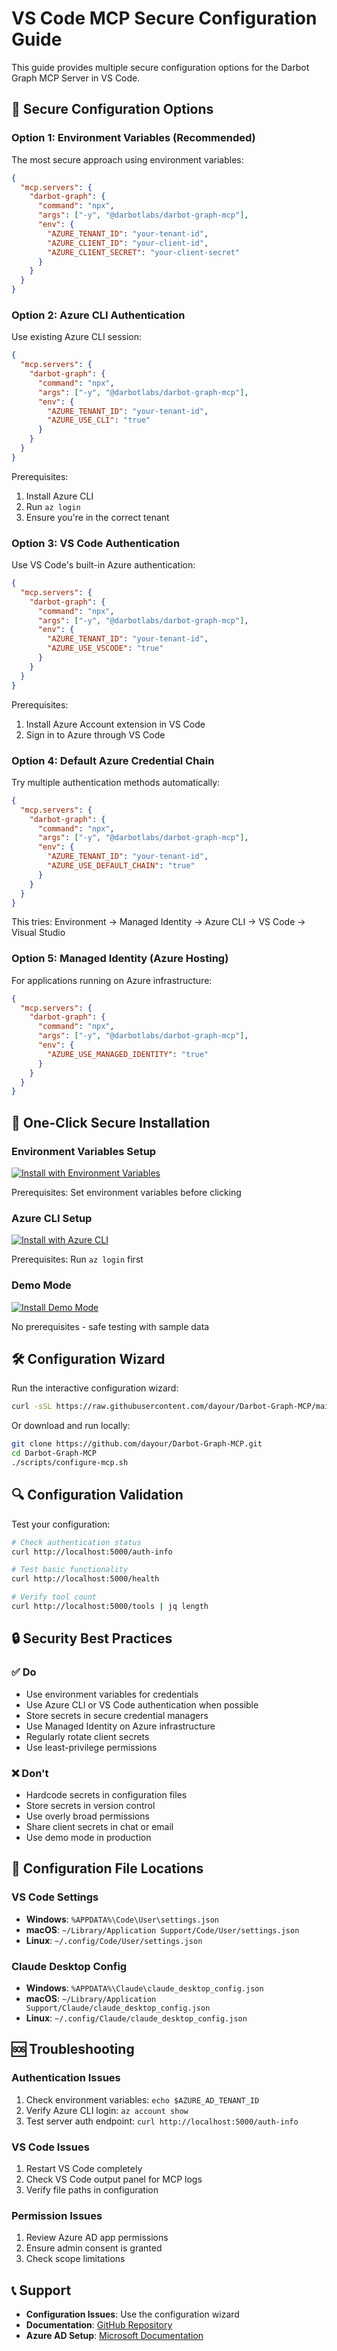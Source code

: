 # VS Code MCP Secure Configuration Guide

This guide provides multiple secure configuration options for the Darbot Graph MCP Server in VS Code.

## 🔐 Secure Configuration Options

### Option 1: Environment Variables (Recommended)

The most secure approach using environment variables:

```json
{
  "mcp.servers": {
    "darbot-graph": {
      "command": "npx",
      "args": ["-y", "@darbotlabs/darbot-graph-mcp"],
      "env": {
        "AZURE_TENANT_ID": "your-tenant-id",
        "AZURE_CLIENT_ID": "your-client-id",
        "AZURE_CLIENT_SECRET": "your-client-secret"
      }
    }
  }
}
```

### Option 2: Azure CLI Authentication

Use existing Azure CLI session:

```json
{
  "mcp.servers": {
    "darbot-graph": {
      "command": "npx",
      "args": ["-y", "@darbotlabs/darbot-graph-mcp"],
      "env": {
        "AZURE_TENANT_ID": "your-tenant-id",
        "AZURE_USE_CLI": "true"
      }
    }
  }
}
```

Prerequisites:
1. Install Azure CLI
2. Run `az login`
3. Ensure you're in the correct tenant

### Option 3: VS Code Authentication

Use VS Code's built-in Azure authentication:

```json
{
  "mcp.servers": {
    "darbot-graph": {
      "command": "npx",
      "args": ["-y", "@darbotlabs/darbot-graph-mcp"],
      "env": {
        "AZURE_TENANT_ID": "your-tenant-id",
        "AZURE_USE_VSCODE": "true"
      }
    }
  }
}
```

Prerequisites:
1. Install Azure Account extension in VS Code
2. Sign in to Azure through VS Code

### Option 4: Default Azure Credential Chain

Try multiple authentication methods automatically:

```json
{
  "mcp.servers": {
    "darbot-graph": {
      "command": "npx",
      "args": ["-y", "@darbotlabs/darbot-graph-mcp"],
      "env": {
        "AZURE_TENANT_ID": "your-tenant-id",
        "AZURE_USE_DEFAULT_CHAIN": "true"
      }
    }
  }
}
```

This tries: Environment → Managed Identity → Azure CLI → VS Code → Visual Studio

### Option 5: Managed Identity (Azure Hosting)

For applications running on Azure infrastructure:

```json
{
  "mcp.servers": {
    "darbot-graph": {
      "command": "npx",
      "args": ["-y", "@darbotlabs/darbot-graph-mcp"],
      "env": {
        "AZURE_USE_MANAGED_IDENTITY": "true"
      }
    }
  }
}
```

## 🎯 One-Click Secure Installation

### Environment Variables Setup
[![Install with Environment Variables](https://img.shields.io/badge/VS_Code-Secure_Install-green?style=flat-square&logo=visualstudiocode)](https://insiders.vscode.dev/redirect/mcp/install?name=darbot-graph&config=%7B%22type%22%3A%22stdio%22%2C%22command%22%3A%22npx%22%2C%22args%22%3A%5B%22-y%22%2C%22%40darbotlabs%2Fdarbot-graph-mcp%22%5D%2C%22env%22%3A%7B%22AZURE_TENANT_ID%22%3A%22%24%7Benv%3AAZURE_TENANT_ID%7D%22%2C%22AZURE_CLIENT_ID%22%3A%22%24%7Benv%3AAZURE_CLIENT_ID%7D%22%2C%22AZURE_CLIENT_SECRET%22%3A%22%24%7Benv%3AAZURE_CLIENT_SECRET%7D%22%7D%7D)

Prerequisites: Set environment variables before clicking

### Azure CLI Setup
[![Install with Azure CLI](https://img.shields.io/badge/VS_Code-Azure_CLI_Install-blue?style=flat-square&logo=visualstudiocode)](https://insiders.vscode.dev/redirect/mcp/install?name=darbot-graph&config=%7B%22type%22%3A%22stdio%22%2C%22command%22%3A%22npx%22%2C%22args%22%3A%5B%22-y%22%2C%22%40darbotlabs%2Fdarbot-graph-mcp%22%5D%2C%22env%22%3A%7B%22AZURE_TENANT_ID%22%3A%22%24%7Binput%3Aazure_tenant_id%7D%22%2C%22AZURE_USE_CLI%22%3A%22true%22%7D%7D&inputs=%5B%7B%22id%22%3A%22azure_tenant_id%22%2C%22type%22%3A%22promptString%22%2C%22description%22%3A%22Azure%20AD%20Tenant%20ID%22%7D%5D)

Prerequisites: Run `az login` first

### Demo Mode
[![Install Demo Mode](https://img.shields.io/badge/VS_Code-Demo_Mode-yellow?style=flat-square&logo=visualstudiocode)](https://insiders.vscode.dev/redirect/mcp/install?name=darbot-graph&config=%7B%22type%22%3A%22stdio%22%2C%22command%22%3A%22npx%22%2C%22args%22%3A%5B%22-y%22%2C%22%40darbotlabs%2Fdarbot-graph-mcp%22%5D%7D)

No prerequisites - safe testing with sample data

## 🛠️ Configuration Wizard

Run the interactive configuration wizard:

```bash
curl -sSL https://raw.githubusercontent.com/dayour/Darbot-Graph-MCP/main/scripts/configure-mcp.sh | bash
```

Or download and run locally:

```bash
git clone https://github.com/dayour/Darbot-Graph-MCP.git
cd Darbot-Graph-MCP
./scripts/configure-mcp.sh
```

## 🔍 Configuration Validation

Test your configuration:

```bash
# Check authentication status
curl http://localhost:5000/auth-info

# Test basic functionality
curl http://localhost:5000/health

# Verify tool count
curl http://localhost:5000/tools | jq length
```

## 🔒 Security Best Practices

### ✅ Do
- Use environment variables for credentials
- Use Azure CLI or VS Code authentication when possible
- Store secrets in secure credential managers
- Use Managed Identity on Azure infrastructure
- Regularly rotate client secrets
- Use least-privilege permissions

### ❌ Don't
- Hardcode secrets in configuration files
- Store secrets in version control
- Use overly broad permissions
- Share client secrets in chat or email
- Use demo mode in production

## 📁 Configuration File Locations

### VS Code Settings
- **Windows**: `%APPDATA%\Code\User\settings.json`
- **macOS**: `~/Library/Application Support/Code/User/settings.json`
- **Linux**: `~/.config/Code/User/settings.json`

### Claude Desktop Config
- **Windows**: `%APPDATA%\Claude\claude_desktop_config.json`
- **macOS**: `~/Library/Application Support/Claude/claude_desktop_config.json`
- **Linux**: `~/.config/Claude/claude_desktop_config.json`

## 🆘 Troubleshooting

### Authentication Issues
1. Check environment variables: `echo $AZURE_AD_TENANT_ID`
2. Verify Azure CLI login: `az account show`
3. Test server auth endpoint: `curl http://localhost:5000/auth-info`

### VS Code Issues
1. Restart VS Code completely
2. Check VS Code output panel for MCP logs
3. Verify file paths in configuration

### Permission Issues
1. Review Azure AD app permissions
2. Ensure admin consent is granted
3. Check scope limitations

## 📞 Support

- **Configuration Issues**: Use the configuration wizard
- **Documentation**: [GitHub Repository](https://github.com/dayour/Darbot-Graph-MCP)
- **Azure AD Setup**: [Microsoft Documentation](https://docs.microsoft.com/azure/active-directory)